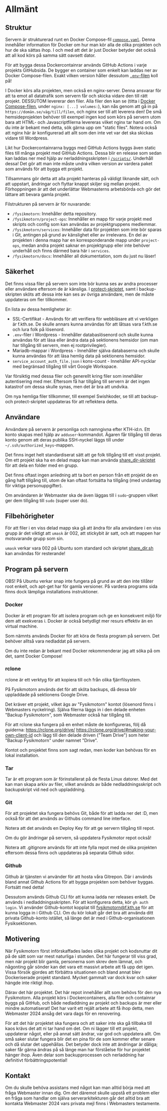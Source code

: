 # Allmänt
## Struktur
Servern är strukturerad runt en Docker Compose-fil [`compose.yaml`](../compose.yaml). Denna innehåller information för Docker om hur man kör alla de olika projekten och hur de ska sättas ihop. I och med att det är just Docker betyder det också att all kod körs på samma sätt oavsett dator.

För att bygga dessa Dockercontainrar används GitHub Actions i varje projekts GitHubsida. De bygger en container som enkelt kan laddas ner av Docker Compose-filen. Exakt vilken version håller dessutom [`.env`-filen](../.env) koll på!

I Docker körs alla projekten, men också en nginx-server. Denna ansvarar för att ta emot all datatrafik som servern får och skicka vidare den till rätt projekt. DESSUTOM levererar den filer. Alla filer den kan se (titta i [Docker Compose-filen](../compose.yaml), under `nginx: [...] volumes:`), kan nås genom att gå in på `https://domän.se/väg/till/filen`, och nginx ser till att leverera den! De små hemsideprojekten behöver till exempel ingen kod som körs på servern utom bara att HTML- och Javascriptfilerna levereras vilket nginx tar hand om. Om du inte är bekant med detta, sök gärna upp om "static files". Notera också att nginx här är konfigurerad att allt som den inte vet var det ska skickas vidare till Wordpress.

Likt hur Dockercontainrarna byggs med GitHub Actions byggs även static files till många projekt med GitHub Actions. Dessa blir en release som sedan kan laddas ner med hjälp av nerladdningsskripten i [`/scripts/`](../scripts/). Underhåll dessa! Det gör att man inte måste undra vilken version av vardera paket som används för att bygga ett projekt.

Tillsammans gör detta att alla projekt hanteras på väldigt liknande sätt, och att uppstart, ändringar och flyttar knappt skiljer sig mellan projekt. Förhoppningen är att det underlättar Webmasterns arbetsbörda och gör det lättare att bevara gamla projekt.

Filstrukturen på servern är för nuvarande:
- `/fysikmotorn`: Innehåller detta repository.
- `/fysikmotorn/project-ops`: Innehåller en mapp för varje projekt med skripts och config som kan användas av projektgruppens medlemmar.
- `/fysikmotorn/services`: Innehåller data för projekten som inte bör sparas i Git, antingen på grund av känslighet eller av irrelevans. En del av projekten i denna mapp har en korresponderande mapp under `project-ops`, medan andra projekt saknar en projektgrupp eller inte behöver underhåll och finns därmed bara här i `services`.
- `/fysikmotorn/docs`: Innehåller all dokumentation, som du just nu läser!

## Säkerhet
Det finns vissa filer på servern som inte bör kunna ses av andra processer eller användare eftersom de är känsliga. I [protect-skriptet](../scripts/protect.sh), samt i backup-skripten sköts att dessa inte kan ses av övriga användare, men de måste uppdateras om fler tillkommer.

En lista av dessa hemligheter är:
- SSL-Certifikat - Används för att verifiera för webbläsare att vi verkligen är f.kth.se. De skulle annars kunna användas för att låtsas vara f.kth.se och lura folk på lösenord.
- `.env`-filer i Wordpress - Innehåller databaslösenord och skulle kunna användas för att läsa eller ändra data på sektionens hemsidor (om man har tillgång till servern, men ej rootprivilegier).
- Mariadb-mappar i Wordpress - Innehåller själva databaserna och skulle kunna användas för att läsa hemlig data på sektionens hemsidor.
- `service_account_auth_file.json` i kons-count - Innehåller API-nycklar med begränsad tillgång till vårt Google Workspace.

Var försiktig med dessa filer och generellt kring filer som innehåller autentisering med mer. Eftersom få har tillgång till servern är det ingen katastrof om dessa skulle synas, men det är bra att undvika.

Om nya hemliga filer tillkommer, till exempel Swishkoder, se till att backup- och protect-skriptet uppdateras för att reflektera detta.

## Användare
Användare på servern är personliga och namngivna efter KTH-id:n. Ett konto skapas med hjälp av `adduser`-kommandot. Ägaren får tillgång till deras konto genom att deras publika SSH-nyckel läggs till under `~/.ssh/authorized_keys`-mappen.

Det finns inget helt standardiserat sätt att ge folk tillgång till ett visst projekt. Om ett projekt ska ha en delad mapp kan man använda [share_dir-skriptet](../scripts/share_dir.sh) för att dela en folder med en grupp.

Det finns oftast ingen anledning att ta bort en person från ett projekt de en gång haft tillgång till, utom de kan oftast fortsätta ha tillgång (med undantag för viktiga personuppgifter).

Om användaren är Webmaster ska de även läggas till i `sudo`-gruppen vilket ger dem tillgång till `sudo` (super user do).

## Filbehörigheter
För att filer i en viss delad mapp ska gå att ändra för alla användare i en viss grupp är det viktigt att `umask` är 002, att stickybit är satt, och att mappen har motsvarande grupp som sin.

`umask` verkar vara 002 på Ubuntu som standard och skriptet [share_dir.sh](../scripts/share_dir.sh) kan användas för resterande!

## Program på servern
OBS! På Ubuntu verkar snap inte fungera på grund av att den inte tillåter root enkelt, och apt-get har för gamla versioner. På vardera programs sida finns dock lämpliga installations instruktioner.

### Docker
Docker är ett program för att isolera program och ge en konsekvent miljö för dem att exekveras i. Docker är också betydligt mer resurs effektiv än en virtual machine.

Som nämnts används Docker för att köra de flesta program på servern. Det behöver alltså vara nedladdat på servern.

Om du inte redan är bekant med Docker rekommenderar jag att söka på om det, samt Docker Compose!

### rclone
rclone är ett verktyg för att kopiera till och från olika fjärrfilsystem.

På Fysikmotorn används det för att sköta backups, då dessa blir uppladdade på sektionens Google Drive.

Det kräver ett projekt, vilket ägs av "Fysikmotorn" kontot (lösenord finns i Webmasters nyckelring). Själva filerna läggs in i den delade enheten "Backup Fysikmotorn", som Webmaster också har tillgång till.

För att rclone ska fungera på en enhet måste de konfigureras, följ då guiderna:
https://rclone.org/drive/
https://rclone.org/drive/#making-your-own-client-id
och lägg till den delade driven ("Team Drive") som heter "Backup Fysikmotorn" under namnet "Drive".

Kontot och projektet finns som sagt redan, men koder kan behövas för en lokal installation.

### Tar
Tar är ett program som är förinstallerat på de flesta Linux datorer. Med det kan man skapa arkiv av filer, vilket används av både nedladdningsskript och backupskript vid ned och uppladdning.

### Git
För att projektet ska fungera behövs Git, både för att ladda ner det :D, men också för att 
det används av Githubs command line interface.

Notera att det används en Deploy Key för att ge servern tillgång till repot.

Om du gör ändringar på servern, så uppdatera Fysikmotor repot också!

Notera att .gitignore används för att inte fylla repot med de olika projekten eftersom dessa finns och uppdateras på separata Github sidor.

### Github
Github är tjänsten vi använder för att hosta våra Gitrepon. Där i används bland annat Github Actions för att bygga projekten som behöver byggas. Fortsätt med detta!

Dessutom används Github CLI för att kunna ladda ner releases enkelt. De används i nedladdningsskripten. För att konfigurera detta, kör `gh auth login`. Vi använder Github-kontot kopplat till fysikmotorn@f.kth.se för att kunna logga in i Github CLI. Om du kör lokalt går det bra att använda ditt privata Github-konto istället, så länge det är med i Github-organisationen Fysiksektionen.

## Motivering
När Fysikmotorn först införskaffades lades olika projekt och kodsnuttar dit på de sätt som var mest naturliga i stunden. Det här fungerar till viss grad, men när projekt blir gamla, personerna som skrev dem lämnat, och någonting går sönder kan det vara ett massivt arbete att få upp det igen. Vissa försök gjordes att förbättra situationen och bland annat blev Dockeriserade projekt standard. Mycket gammalt var dock kvar och saker hängde inte riktigt ihop.

Därav det här projektet. Det här repot innehåller allt som behövs för den nya Fysikmotorn. Alla projekt körs i Dockercontainers, alla filer och containrar byggs på GitHub, och både nedladdning av projekt och backups är mer eller mindre automatiserat! Det har varit ett rejält arbete att få ihop detta, men Webmaster 2024 ansåg det vara dags för en renovering.

För att det här projektet ska fungera och att saker inte ska gå tillbaka till kaos krävs det att ni tar hand om det. Om ni lägger till ett projekt, uppdaterar något, eller på annat sätt ändrar, var god och uppdatera allt. Om små saker slutar fungera blir det en pina för de som kommer efter senare och då slutar det uppehållas. Det betyder dock inte att ändringar är dåliga; saker får gärna ändras på så länge man har förståelse för hur projektet hänger ihop. Även delar som backupprocessen och nerladdning har definitivt förbättringspotential!

## Kontakt
Om du skulle behöva assistans med något kan man alltid börja med att fråga Webmaster innan dig. Om det däremot skulle uppstå ett problem eller en fråga som handlar om själva serverarkitekturen går det alltid bra att kontakta Webmaster 2024 vars privata mejl finns i Webmasters testamente.
